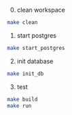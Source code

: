 0. clean workspace

```sh
make clean
```

1. start postgres

```sh
make start_postgres
```

2. init database

```sh
make init_db
```

3. test

```sh
make build
make run
````

